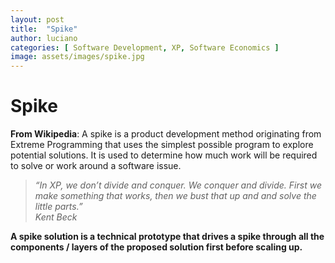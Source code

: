 ```yaml
---
layout: post
title:  "Spike"
author: luciano
categories: [ Software Development, XP, Software Economics ]
image: assets/images/spike.jpg
---
```

# Spike
**From Wikipedia**: A spike is a product development method originating from Extreme Programming that uses the simplest possible program to explore potential solutions.
It is used to determine how much work will be required to solve or work around a software issue.

> *“In XP, we don’t divide and conquer. We conquer and divide. First we make something that works, then we bust that up and and solve the little parts.”  
Kent Beck*
>

**A spike solution is a technical prototype that drives a spike through all the components / layers of the proposed solution first before scaling up.**